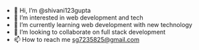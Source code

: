 - 👋 Hi, I’m @shivani123gupta
- 👀 I’m interested in web development and tech
- 🌱 I’m currently learning web development with new technology
- 💞️ I’m looking to collaborate on full stack development
- 📫 How to reach me sg7235825@gmail.com

<!---
shivani123gupta/shivani123gupta is a ✨ special ✨ repository because its `README.md` (this file) appears on your GitHub profile.
You can click the Preview link to take a look at your changes.
--->
